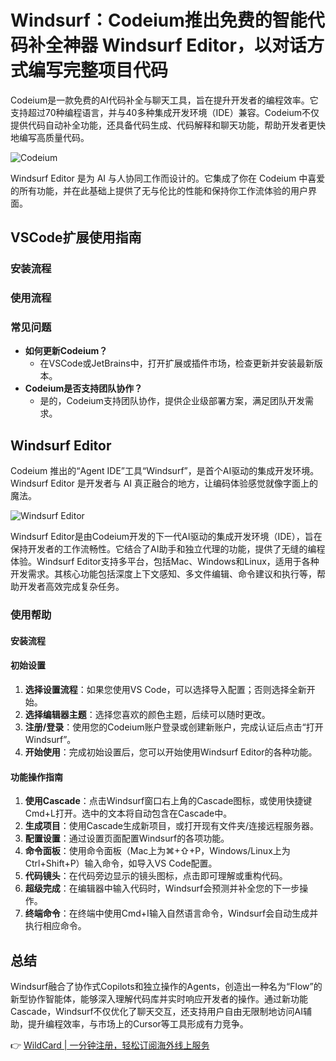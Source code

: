 # Windsurf：Codeium推出免费的智能代码补全神器 Windsurf Editor，以对话方式编写完整项目代码

Codeium是一款免费的AI代码补全与聊天工具，旨在提升开发者的编程效率。它支持超过70种编程语言，并与40多种集成开发环境（IDE）兼容。Codeium不仅提供代码自动补全功能，还具备代码生成、代码解释和聊天功能，帮助开发者更快地编写高质量代码。

![Codeium](https://bbtdd.com/img/78582506129.webp)

Windsurf Editor 是为 AI 与人协同工作而设计的。它集成了你在 Codeium 中喜爱的所有功能，并在此基础上提供了无与伦比的性能和保持你工作流体验的用户界面。

## VSCode扩展使用指南

### 安装流程

### 使用流程

### 常见问题

- **如何更新Codeium？**
  - 在VSCode或JetBrains中，打开扩展或插件市场，检查更新并安装最新版本。
- **Codeium是否支持团队协作？**
  - 是的，Codeium支持团队协作，提供企业级部署方案，满足团队开发需求。

## Windsurf Editor

Codeium 推出的“Agent IDE”工具“Windsurf”，是首个AI驱动的集成开发环境。Windsurf Editor 是开发者与 AI 真正融合的地方，让编码体验感觉就像字面上的魔法。

![Windsurf Editor](https://bbtdd.com/img/415893478817.webp)

Windsurf Editor是由Codeium开发的下一代AI驱动的集成开发环境（IDE），旨在保持开发者的工作流畅性。它结合了AI助手和独立代理的功能，提供了无缝的编程体验。Windsurf Editor支持多平台，包括Mac、Windows和Linux，适用于各种开发需求。其核心功能包括深度上下文感知、多文件编辑、命令建议和执行等，帮助开发者高效完成复杂任务。

### 使用帮助

#### 安装流程

#### 初始设置

1. **选择设置流程**：如果您使用VS Code，可以选择导入配置；否则选择全新开始。
2. **选择编辑器主题**：选择您喜欢的颜色主题，后续可以随时更改。
3. **注册/登录**：使用您的Codeium账户登录或创建新账户，完成认证后点击“打开Windsurf”。
4. **开始使用**：完成初始设置后，您可以开始使用Windsurf Editor的各种功能。

#### 功能操作指南

1. **使用Cascade**：点击Windsurf窗口右上角的Cascade图标，或使用快捷键Cmd+L打开。选中的文本将自动包含在Cascade中。
2. **生成项目**：使用Cascade生成新项目，或打开现有文件夹/连接远程服务器。
3. **配置设置**：通过设置页面配置Windsurf的各项功能。
4. **命令面板**：使用命令面板（Mac上为⌘+⇧+P，Windows/Linux上为Ctrl+Shift+P）输入命令，如导入VS Code配置。
5. **代码镜头**：在代码旁边显示的镜头图标，点击即可理解或重构代码。
6. **超级完成**：在编辑器中输入代码时，Windsurf会预测并补全您的下一步操作。
7. **终端命令**：在终端中使用Cmd+I输入自然语言命令，Windsurf会自动生成并执行相应命令。

## 总结

Windsurf融合了协作式Copilots和独立操作的Agents，创造出一种名为“Flow”的新型协作智能体，能够深入理解代码库并实时响应开发者的操作。通过新功能Cascade，Windsurf不仅优化了聊天交互，还支持用户自由无限制地访问AI辅助，提升编程效率，与市场上的Cursor等工具形成有力竞争。

👉 [WildCard | 一分钟注册，轻松订阅海外线上服务](https://bbtdd.com/WildCard)